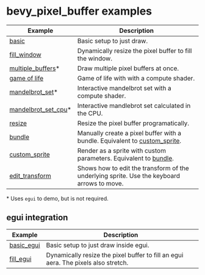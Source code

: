 # bevy_pixel_buffer examples

Example | Description
--- | ---
[basic](./basic.rs) | Basic setup to just draw.
[fill_window](./fill_window.rs) | Dynamically resize the pixel buffer to fill the window.
[multiple_buffers](./multiple_buffers.rs)* | Draw multiple pixel buffers at once.
[game of life](./game_of_life.rs) | Game of life with with a compute shader.
[mandelbrot_set](./mandelbrot_set.rs)* | Interactive mandelbrot set with a compute shader.
[mandelbrot_set_cpu](./mandelbrot_set_cpu.rs)* | Interactive mandlebrot set calculated in the CPU.
[resize](./resize.rs) | Resize the pixel buffer programatically.
[bundle](./bundle.rs) | Manually create a pixel buffer with a bundle. Equivalent to [custom_sprite](./custom_sprite.rs).
[custom_sprite](./custom_sprite.rs) | Render as a sprite with custom parameters. Equivalent to [bundle](./bundle.rs).
[edit_transform](./edit_transform.rs) | Shows how to edit the transform of the underlying sprite. Use the keyboard arrows to move.

\* Uses `egui` to demo, but is not required.

## egui integration

Example | Description
--- | ---
[basic_egui](./basic_egui.rs) |  Basic setup to just draw inside egui.
[fill_egui](./fill_egui.rs) | Dynamically resize the pixel buffer to fill an egui aera. The pixels also stretch.
